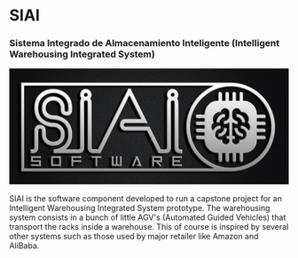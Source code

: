 # SIAI
### Sistema Integrado de Almacenamiento Inteligente (Intelligent Warehousing Integrated System)

![Alt text](siai-logo.jpg?raw=true "SIAI")

SIAI is the software component developed to run a capstone project for an Intelligent Warehousing Integrated System prototype.
The warehousing system consists in a bunch of little AGV's (Automated Guided Vehicles) that transport the racks inside a warehouse.
This of course is inspired by several other systems such as those used by major retailer like Amazon and AliBaba.
